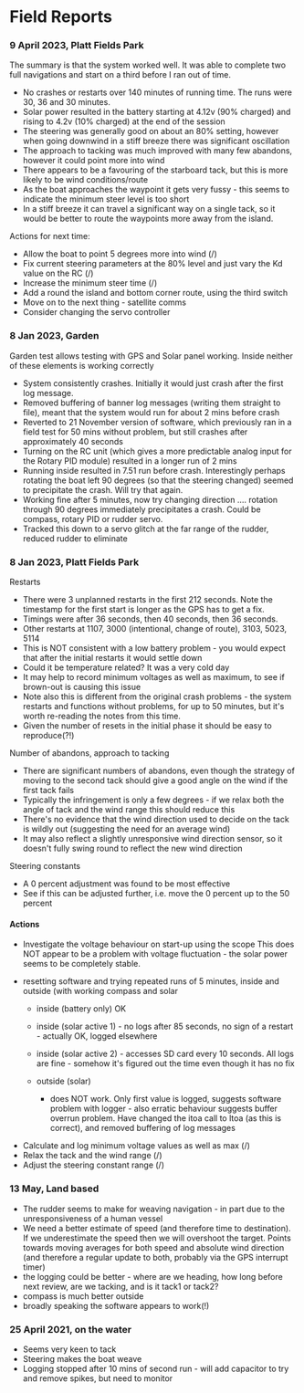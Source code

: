 # Field Reports

### 9 April 2023, Platt Fields Park
The summary is that the system worked well.  It was able to complete two full navigations and start on a third before I
ran out of time.
* No crashes or restarts over 140 minutes of running time.  The runs were 30, 36 and 30 minutes.
* Solar power resulted in the battery starting at 4.12v (90% charged) and rising to 4.2v (10% charged) at the end of the session
* The steering was generally good on about an 80% setting, however when going downwind in a stiff breeze there was significant oscillation
* The approach to tacking was much improved with many few abandons, however it could point more into wind
* There appears to be a favouring of the starboard tack, but this is more likely to be wind conditions/route
* As the boat approaches the waypoint it gets very fussy - this seems to indicate the minimum steer level is too short
* In a stiff breeze it can travel a significant way on a single tack, so it would be better to route the waypoints more away from the island.

Actions for next time:
* Allow the boat to point 5 degrees more into wind (/)
* Fix current steering parameters at the 80% level and just vary the Kd value on the RC (/)
* Increase the minimum steer time (/)
* Add a round the island and bottom corner route, using the third switch
* Move on to the next thing - satellite comms
* Consider changing the servo controller

### 8 Jan 2023, Garden
Garden test allows testing with GPS and Solar panel working.  Inside neither of these elements is working correctly
* System consistently crashes.  Initially it would just crash after the first log message.
* Removed buffering of banner log messages (writing them straight to file), meant that the system would run for about 2 mins before crash
* Reverted to 21 November version of software, which previously ran in a field test for 50 mins without problem, but still crashes after approximately 40 seconds
* Turning on the RC unit (which gives a more predictable analog input for the Rotary PID module) resulted in a longer run of 2 mins
* Running inside resulted in 7.51 run before crash.  Interestingly perhaps rotating the boat left 90 degrees (so that the steering changed) seemed to precipitate the crash.  Will try that again.
* Working fine after 5 minutes, now try changing direction ....  rotation through 90 degrees immediately precipitates a crash.   Could be compass, rotary PID or rudder servo.
* Tracked this down to a servo glitch at the far range of the rudder, reduced rudder to eliminate

### 8 Jan 2023, Platt Fields Park

Restarts
* There were 3 unplanned restarts in the first 212 seconds.  Note the timestamp for the first start is longer as the GPS has to get a fix.
* Timings were after 36 seconds, then 40 seconds, then 36 seconds.
* Other restarts at 1107, 3000 (intentional, change of route), 3103, 5023, 5114
* This is NOT consistent with a low battery problem - you would expect that after the initial restarts it would settle down
* Could it be temperature related?  It was a very cold day
* It may help to record minimum voltages as well as maximum, to see if brown-out is causing this issue
* Note also this is different from the original crash problems - the system restarts and functions without problems, for up to 50 minutes, but it's worth re-reading the notes from this time.
* Given the number of resets in the initial phase it should be easy to reproduce(?!)

Number of abandons, approach to tacking
* There are significant numbers of abandons, even though the strategy of moving to the second tack should give a good angle on the wind if the first tack fails
* Typically the infringement is only a few degrees - if we relax both the angle of tack and the wind range this should reduce this
* There's no evidence that the wind direction used to decide on the tack is wildly out (suggesting the need for an average wind) 
* It may also reflect a slightly unresponsive wind direction sensor, so it doesn't fully swing round to reflect the new wind direction

Steering constants
* A 0 percent adjustment was found to be most effective
* See if this can be adjusted further, i.e. move the 0 percent up to the 50 percent

#### Actions
* Investigate the voltage behaviour on start-up using the scope
  This does NOT appear to be a problem with voltage fluctuation - the solar power seems to be completely stable.

- resetting software and trying repeated runs of 5 minutes, inside and outside (with working compass and solar
  - inside (battery only) OK
  - inside (solar active 1) - no logs after 85 seconds, no sign of a restart - actually OK, logged elsewhere
  - inside (solar active 2) - accesses SD card every 10 seconds.  All logs are fine - somehow it's figured out the time even though it has no fix

  - outside (solar)
    - does NOT work.  Only first value is logged, suggests software problem with logger - also erratic behaviour suggests buffer overrun problem.  Have changed the itoa call to ltoa (as this is correct), and removed buffering of log messages

* Calculate and log minimum voltage values as well as max (/)
* Relax the tack and the wind range (/)
* Adjust the steering constant range (/)


### 13 May, Land based
* The rudder seems to make for weaving navigation - in part due to the unresponsiveness of a human vessel
* We need a better estimate of speed (and therefore time to destination).  If we underestimate the speed then we will overshoot the target.  Points towards moving averages for both speed and absolute wind direction (and therefore a regular update to both, probably via the GPS interrupt timer)
* the logging could be better - where are we heading, how long before next review, are we tacking, and is it tack1 or tack2?
* compass is much better outside
* broadly speaking the software appears to work(!)

### 25 April 2021, on the water
* Seems very keen to tack
* Steering makes the boat weave
* Logging stopped after 10 mins of second run - will add capacitor to try and remove spikes, but need to monitor
